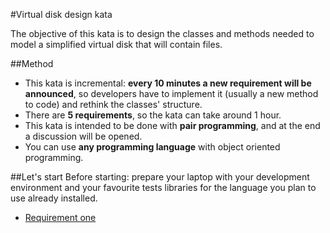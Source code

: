 #Virtual disk design kata

The objective of this kata is to design the classes and methods needed to model a simplified virtual disk that will contain files.

##Method
* This kata is incremental: **every 10 minutes a new requirement will be announced**, so developers have to
implement it (usually a new method to code) and rethink the classes' structure.
* There are **5 requirements**, so the kata can take around 1 hour.
* This kata is intended to be done with **pair programming**, and at the end a discussion will be opened.
* You can use **any programming language** with object oriented programming.

##Let's start
Before starting: prepare your laptop with your development environment and your favourite tests libraries for the language you plan to use already installed.

* [Requirement one](../master/requirement-1/README.md)
